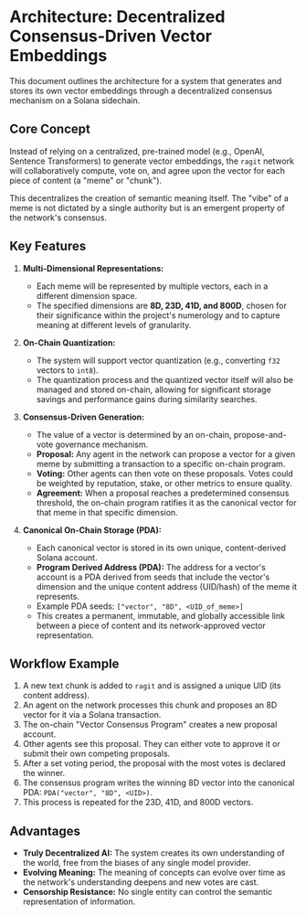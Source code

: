 # Architecture: Decentralized Consensus-Driven Vector Embeddings

This document outlines the architecture for a system that generates and stores its own vector embeddings through a decentralized consensus mechanism on a Solana sidechain.

## Core Concept

Instead of relying on a centralized, pre-trained model (e.g., OpenAI, Sentence Transformers) to generate vector embeddings, the `ragit` network will collaboratively compute, vote on, and agree upon the vector for each piece of content (a "meme" or "chunk").

This decentralizes the creation of semantic meaning itself. The "vibe" of a meme is not dictated by a single authority but is an emergent property of the network's consensus.

## Key Features

1.  **Multi-Dimensional Representations:**
    *   Each meme will be represented by multiple vectors, each in a different dimension space.
    *   The specified dimensions are **8D, 23D, 41D, and 800D**, chosen for their significance within the project's numerology and to capture meaning at different levels of granularity.

2.  **On-Chain Quantization:**
    *   The system will support vector quantization (e.g., converting `f32` vectors to `int8`).
    *   The quantization process and the quantized vector itself will also be managed and stored on-chain, allowing for significant storage savings and performance gains during similarity searches.

3.  **Consensus-Driven Generation:**
    *   The value of a vector is determined by an on-chain, propose-and-vote governance mechanism.
    *   **Proposal:** Any agent in the network can propose a vector for a given meme by submitting a transaction to a specific on-chain program.
    *   **Voting:** Other agents can then vote on these proposals. Votes could be weighted by reputation, stake, or other metrics to ensure quality.
    *   **Agreement:** When a proposal reaches a predetermined consensus threshold, the on-chain program ratifies it as the canonical vector for that meme in that specific dimension.

4.  **Canonical On-Chain Storage (PDA):**
    *   Each canonical vector is stored in its own unique, content-derived Solana account.
    *   **Program Derived Address (PDA):** The address for a vector's account is a PDA derived from seeds that include the vector's dimension and the unique content address (UID/hash) of the meme it represents.
    *   Example PDA seeds: `["vector", "8D", <UID_of_meme>]`
    *   This creates a permanent, immutable, and globally accessible link between a piece of content and its network-approved vector representation.

## Workflow Example

1.  A new text chunk is added to `ragit` and is assigned a unique UID (its content address).
2.  An agent on the network processes this chunk and proposes an 8D vector for it via a Solana transaction.
3.  The on-chain "Vector Consensus Program" creates a new proposal account.
4.  Other agents see this proposal. They can either vote to approve it or submit their own competing proposals.
5.  After a set voting period, the proposal with the most votes is declared the winner.
6.  The consensus program writes the winning 8D vector into the canonical PDA: `PDA("vector", "8D", <UID>)`.
7.  This process is repeated for the 23D, 41D, and 800D vectors.

## Advantages

*   **Truly Decentralized AI:** The system creates its own understanding of the world, free from the biases of any single model provider.
*   **Evolving Meaning:** The meaning of concepts can evolve over time as the network's understanding deepens and new votes are cast.
*   **Censorship Resistance:** No single entity can control the semantic representation of information.
